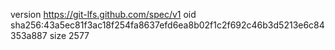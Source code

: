 version https://git-lfs.github.com/spec/v1
oid sha256:43a5ec81f3ac18f254fa8637efd6ea8b02f1c2f692c46b3d5213e6c84353a887
size 2577
